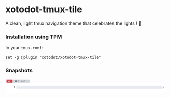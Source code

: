 # xotodot-tmux-tile

A clean, light tmux navigation theme that celebrates the lights ! 🔆

### Installation using TPM

In your `tmux.conf`:
```
set -g @plugin "xotodot/xotodot-tmux-tile"
```

### Snapshots

![image](image/image.png)
